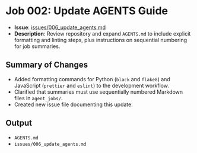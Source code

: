 # Job 002: Update AGENTS Guide

- **Issue**: [issues/006_update_agents.md](../issues/006_update_agents.md)
- **Description**: Review repository and expand `AGENTS.md` to include explicit formatting and linting steps, plus instructions on sequential numbering for job summaries.

## Summary of Changes
- Added formatting commands for Python (`black` and `flake8`) and JavaScript (`prettier` and `eslint`) to the development workflow.
- Clarified that summaries must use sequentially numbered Markdown files in `agent_jobs/`.
- Created new issue file documenting this update.

## Output
- `AGENTS.md`
- `issues/006_update_agents.md`
